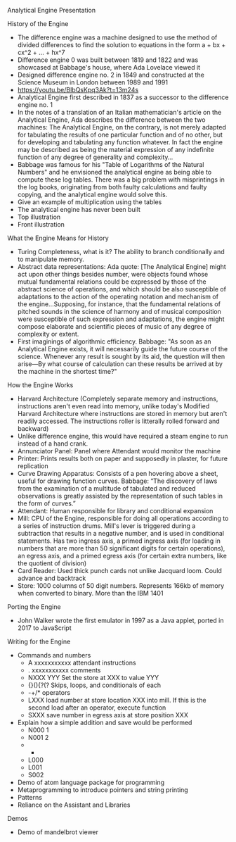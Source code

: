 Analytical Engine Presentation

History of the Engine
* The difference engine was a machine designed to use the method of divided differences to find the solution to equations in the form a + bx + cx^2 + ... + hx^7
* Difference engine 0 was built between 1819 and 1822 and was showcased at Babbage's house, where Ada Lovelace viewed it
* Designed difference engine no. 2 in 1849 and constructed at the Science Museum in London between 1989 and 1991
* https://youtu.be/BlbQsKpq3Ak?t=13m24s
* Analytical Engine first described in 1837 as a successor to the difference engine no. 1
* In the notes of a translation of an Italian mathematician's article on the Analytical Engine, Ada describes the difference between the two machines: The Analytical Engine, on the contrary, is not merely adapted for tabulating the results of one particular function and of no other, but for developing and tabulating any function whatever. In fact the engine may be described as being the material expression of any indefinite function of any degree of generality and complexity…
* Babbage was famous for his "Table of Logarithms of the Natural Numbers" and he envisioned the analytical engine as being able to compute these log tables. There was a big problem with misprintings in the log books, originating from both faulty calculations and faulty copying, and the analytical engine would solve this.
* Give an example of multiplication using the tables
* The analytical engine has never been built
* Top illustration
* Front illustration

What the Engine Means for History
* Turing Completeness, what is it? The ability to branch conditionally and to manipulate memory.
* Abstract data representations: Ada quote: [The Analytical Engine] might act upon other things besides number, were objects found whose mutual fundamental relations could be expressed by those of the abstract science of operations, and which should be also susceptible of adaptations to the action of the operating notation and mechanism of the engine...Supposing, for instance, that the fundamental relations of pitched sounds in the science of harmony and of musical composition were susceptible of such expression and adaptations, the engine might compose elaborate and scientific pieces of music of any degree of complexity or extent.
* First imaginings of algorithmic efficiency. Babbage: "As soon as an Analytical Engine exists, it will necessarily guide the future course of the science. Whenever any result is sought by its aid, the question will then arise—By what course of calculation can these results be arrived at by the machine in the shortest time?"

How the Engine Works
* Harvard Architecture (Completely separate memory and instructions, instructions aren't even read into memory, unlike today's Modified Harvard Architecture where instructions are stored in memory but aren't readily accessed. The instructions roller is litterally rolled forward and backward)
* Unlike difference engine, this would have required a steam engine to run instead of a hand crank.
* Annunciator Panel: Panel where Attendant would monitor the machine
* Printer: Prints results both on paper and supposedly in plaster, for future replication
* Curve Drawing Apparatus: Consists of a pen hovering above a sheet, useful for drawing function curves. Babbage: “The discovery of laws from the examination of a multitude of tabulated and reduced observations is greatly assisted by the representation of such tables in the form of curves.”
* Attendant: Human responsible for library and conditional expansion
* Mill: CPU of the Engine, responsible for doing all operations according to a series of instruction drums. Mill's lever is triggered during a subtraction that results in a negative number, and is used in conditional statements. Has two ingress axis, a primed ingress axis (for loading in numbers that are more than 50 significant digits for certain operations), an egress axis, and a primed egress axis (for certain extra numbers, like the quotient of division)
* Card Reader: Used thick punch cards not unlike Jacquard loom. Could advance and backtrack
* Store: 1000 columns of 50 digit numbers. Represents 166kb of memory when converted to binary. More than the IBM 1401

Porting the Engine
* John Walker wrote the first emulator in 1997 as a Java applet, ported in 2017 to JavaScript

Writing for the Engine
* Commands and numbers
	* A xxxxxxxxxxx attendant instructions
	* . xxxxxxxxxxx comments
	* NXXX YYY Set the store at XXX to value YYY
	* {}(){?(? Skips, loops, and conditionals of each
	* -+/* operators
	* LXXX load number at store location XXX into mill. If this is the second load after an operator, execute function
	* SXXX save number in egress axis at store position XXX
* Explain how a simple addition and save would be performed
	* N000 1
	* N001 2
	* +
	* L000
	* L001
	* S002
* Demo of atom language package for programming
* Metaprogramming to introduce pointers and string printing
* Patterns
* Reliance on the Assistant and Libraries

Demos
* Demo of mandelbrot viewer
